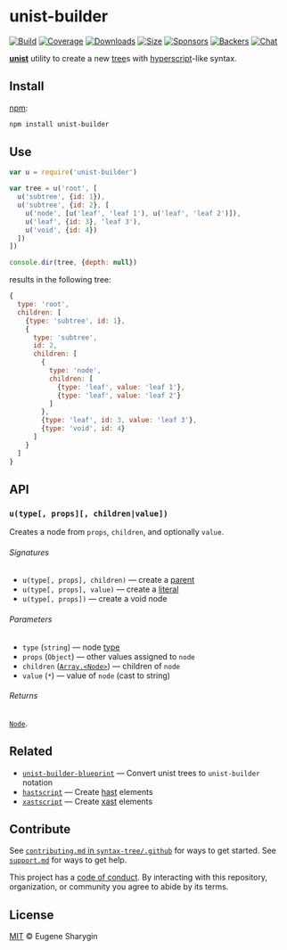 # unist-builder

[![Build][build-badge]][build]
[![Coverage][coverage-badge]][coverage]
[![Downloads][downloads-badge]][downloads]
[![Size][size-badge]][size]
[![Sponsors][sponsors-badge]][collective]
[![Backers][backers-badge]][collective]
[![Chat][chat-badge]][chat]

[**unist**][unist] utility to create a new [tree][]s with [hyperscript][]-like
syntax.

## Install

[npm][]:

```bash
npm install unist-builder
```

## Use

```js
var u = require('unist-builder')

var tree = u('root', [
  u('subtree', {id: 1}),
  u('subtree', {id: 2}, [
    u('node', [u('leaf', 'leaf 1'), u('leaf', 'leaf 2')]),
    u('leaf', {id: 3}, 'leaf 3'),
    u('void', {id: 4})
  ])
])

console.dir(tree, {depth: null})
```

results in the following tree:

```js
{
  type: 'root',
  children: [
    {type: 'subtree', id: 1},
    {
      type: 'subtree',
      id: 2,
      children: [
        {
          type: 'node',
          children: [
            {type: 'leaf', value: 'leaf 1'},
            {type: 'leaf', value: 'leaf 2'}
          ]
        },
        {type: 'leaf', id: 3, value: 'leaf 3'},
        {type: 'void', id: 4}
      ]
    }
  ]
}
```

## API

### `u(type[, props][, children|value])`

Creates a node from `props`, `children`, and optionally `value`.

###### Signatures

- `u(type[, props], children)` — create a [parent][]
- `u(type[, props], value)` — create a [literal][]
- `u(type[, props])` — create a void node

###### Parameters

- `type` (`string`) — node [type][]
- `props` (`Object`) — other values assigned to `node`
- `children` ([`Array.<Node>`][node]) — children of `node`
- `value` (`*`) — value of `node` (cast to string)

###### Returns

[`Node`][node].

## Related

- [`unist-builder-blueprint`](https://github.com/syntax-tree/unist-builder-blueprint)
  — Convert unist trees to `unist-builder` notation
- [`hastscript`](https://github.com/syntax-tree/hastscript)
  — Create [hast][] elements
- [`xastscript`](https://github.com/syntax-tree/xastscript)
  — Create [xast][] elements

## Contribute

See [`contributing.md` in `syntax-tree/.github`][contributing] for ways to get
started.
See [`support.md`][support] for ways to get help.

This project has a [code of conduct][coc].
By interacting with this repository, organization, or community you agree to
abide by its terms.

## License

[MIT][license] © Eugene Sharygin

<!-- Definitions -->

[build-badge]: https://img.shields.io/travis/syntax-tree/unist-builder.svg
[build]: https://travis-ci.org/syntax-tree/unist-builder
[coverage-badge]: https://img.shields.io/codecov/c/github/syntax-tree/unist-builder.svg
[coverage]: https://codecov.io/github/syntax-tree/unist-builder
[downloads-badge]: https://img.shields.io/npm/dm/unist-builder.svg
[downloads]: https://www.npmjs.com/package/unist-builder
[size-badge]: https://img.shields.io/bundlephobia/minzip/unist-builder.svg
[size]: https://bundlephobia.com/result?p=unist-builder
[sponsors-badge]: https://opencollective.com/unified/sponsors/badge.svg
[backers-badge]: https://opencollective.com/unified/backers/badge.svg
[collective]: https://opencollective.com/unified
[chat-badge]: https://img.shields.io/badge/chat-spectrum-7b16ff.svg
[chat]: https://spectrum.chat/unified/syntax-tree
[npm]: https://docs.npmjs.com/cli/install
[license]: license
[contributing]: https://github.com/syntax-tree/.github/blob/master/contributing.md
[support]: https://github.com/syntax-tree/.github/blob/master/support.md
[coc]: https://github.com/syntax-tree/.github/blob/master/code-of-conduct.md
[unist]: https://github.com/syntax-tree/unist
[hast]: https://github.com/syntax-tree/hast
[xast]: https://github.com/syntax-tree/xast
[hyperscript]: https://github.com/dominictarr/hyperscript
[node]: https://github.com/syntax-tree/unist#node
[tree]: https://github.com/syntax-tree/unist#tree
[parent]: https://github.com/syntax-tree/unist#parent
[literal]: https://github.com/syntax-tree/unist#literal
[type]: https://github.com/syntax-tree/unist#type
